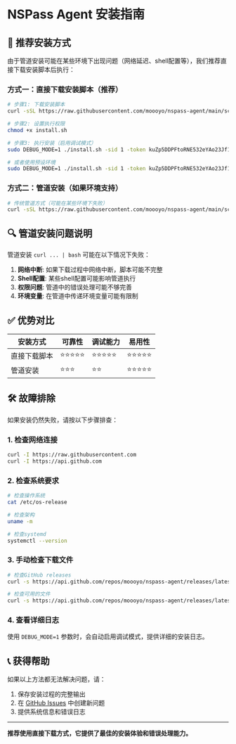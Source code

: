 # NSPass Agent 安装指南

## 🚀 推荐安装方式

由于管道安装可能在某些环境下出现问题（网络延迟、shell配置等），我们推荐直接下载安装脚本后执行：

### 方式一：直接下载安装脚本（推荐）

```bash
# 步骤1: 下载安装脚本
curl -sSL https://raw.githubusercontent.com/moooyo/nspass-agent/main/scripts/install.sh -o install.sh

# 步骤2: 设置执行权限
chmod +x install.sh

# 步骤3: 执行安装（启用调试模式）
sudo DEBUG_MODE=1 ./install.sh -sid 1 -token kuZp5DDPFtoRNE532eYAo23Jf1AledS8 -endpoint https://agent.nspass.xforward.de

# 或者使用预设环境
sudo DEBUG_MODE=1 ./install.sh -sid 1 -token kuZp5DDPFtoRNE532eYAo23Jf1AledS8 -env production
```

### 方式二：管道安装（如果环境支持）

```bash
# 传统管道方式（可能在某些环境下失败）
curl -sSL https://raw.githubusercontent.com/moooyo/nspass-agent/main/scripts/install.sh | sudo DEBUG_MODE=1 bash -s -- -sid 1 -token kuZp5DDPFtoRNE532eYAo23Jf1AledS8 -endpoint https://agent.nspass.xforward.de
```

## 🔍 管道安装问题说明

管道安装 `curl ... | bash` 可能在以下情况下失败：

1. **网络中断**: 如果下载过程中网络中断，脚本可能不完整
2. **Shell配置**: 某些shell配置可能影响管道执行
3. **权限问题**: 管道中的错误处理可能不够完善
4. **环境变量**: 在管道中传递环境变量可能有限制

## ✅ 优势对比

| 安装方式 | 可靠性 | 调试能力 | 易用性 |
|---------|--------|----------|--------|
| 直接下载脚本 | ⭐⭐⭐⭐⭐ | ⭐⭐⭐⭐⭐ | ⭐⭐⭐⭐⭐ |
| 管道安装 | ⭐⭐⭐ | ⭐⭐ | ⭐⭐⭐⭐⭐ |

## 🛠️ 故障排除

如果安装仍然失败，请按以下步骤排查：

### 1. 检查网络连接
```bash
curl -I https://raw.githubusercontent.com
curl -I https://api.github.com
```

### 2. 检查系统要求
```bash
# 检查操作系统
cat /etc/os-release

# 检查架构
uname -m

# 检查systemd
systemctl --version
```

### 3. 手动检查下载文件
```bash
# 检查GitHub releases
curl -s https://api.github.com/repos/moooyo/nspass-agent/releases/latest | grep "tag_name"

# 检查可用的文件
curl -s https://api.github.com/repos/moooyo/nspass-agent/releases/latest | grep "browser_download_url"
```

### 4. 查看详细日志
使用 `DEBUG_MODE=1` 参数时，会自动启用调试模式，提供详细的安装日志。

## 📞 获得帮助

如果以上方法都无法解决问题，请：

1. 保存安装过程的完整输出
2. 在 [GitHub Issues](https://github.com/moooyo/nspass-agent/issues) 中创建新问题
3. 提供系统信息和错误日志

---

**推荐使用直接下载方式，它提供了最佳的安装体验和错误处理能力。**
